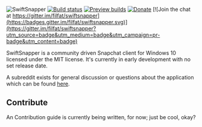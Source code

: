 ![SwiftSnapper](http://i.imgur.com/DDrYKL9.png)
[![Build status](https://ci.appveyor.com/api/projects/status/d8ldxvatsq9adp8w/branch/master?svg=true)](https://ci.appveyor.com/project/filfat/swiftsnapper)
[![Preview builds](https://img.shields.io/badge/download-preview%20build-orange.svg)](https://ci.appveyor.com/project/filfat/swiftsnapper/build/artifacts)
[![Donate](https://img.shields.io/badge/donate-paypal-brightgreen.svg)](https://www.paypal.me/filiph/25)
[![Join the chat at https://gitter.im/filfat/swiftsnapper](https://badges.gitter.im/filfat/swiftsnapper.svg)](https://gitter.im/filfat/swiftsnapper?utm_source=badge&utm_medium=badge&utm_campaign=pr-badge&utm_content=badge)


SwiftSnapper is a community driven Snapchat client for Windows 10 licensed under the MIT license.
It's currently in early development with no set release date.

A subreddit exists for general discussion or questions about the application which can be found [here](http://reddit.com/r/swiftsnapper).

## Contribute
An Contribution guide is currently being written, for now; just be cool, okay?
